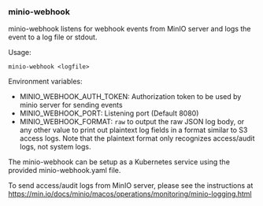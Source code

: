 ### minio-webhook

minio-webhook listens for webhook events from MinIO server and logs the event to a log file or stdout.

Usage:
```
minio-webhook <logfile>
```

Environment variables:
* MINIO_WEBHOOK_AUTH_TOKEN: Authorization token to be used by minio server for sending events
* MINIO_WEBHOOK_PORT: Listening port (Default 8080)
* MINIO_WEBHOOK_FORMAT: `raw` to output the raw JSON log body, or any other value to print out plaintext log fields in a format similar to S3 access logs.
  Note that the plaintext format only recognizes access/audit logs, not system logs.

The minio-webhook can be setup as a Kubernetes service using the provided minio-webhook.yaml file.

To send access/audit logs from MinIO server, please see the instructions at https://min.io/docs/minio/macos/operations/monitoring/minio-logging.html
